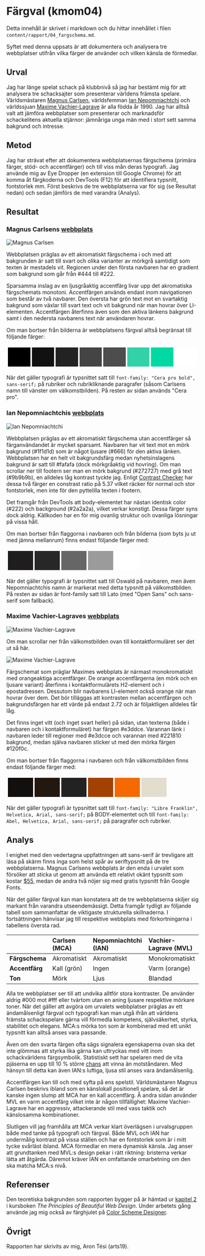 ---
---
Färgval (kmom04)
=========================

Detta innehåll är skrivet i markdown och du hittar innehållet i filen `content/rapport/04_fargschema.md`.

Syftet med denna uppsats är att dokumentera och analysera tre webbplatser utifrån vilka färger de använder och vilken känsla de förmedlar.

Urval
-----------------------

Jag har länge spelat schack på klubbnivå så jag har bestämt mig för att analysera tre schacksajter som presenterar världens främsta spelare. Världsmästaren [Magnus Carlsen](https://magnuscarlsen.com/en/), världsfemman [Ian Nepomniachtchi](http://nepochess.com/en/home-en/) och världssjuan [Maxime Vachier-Lagrave](http://www.mvlchess.com/en/) är alla födda år 1990. Jag har alltså valt att jämföra webbplatser som presenterar och marknadsför schackelitens aktuella stjärnor: jämnåriga unga män med i stort sett samma bakgrund och intresse.

Metod
-----------------------

Jag har strävat efter att dokumentera webbplatsernas färgschema (primära färger, stöd- och accentfärger) och till viss mån deras typografi. Jag använde mig av Eye Dropper (en extension till Google Chrome) för att komma åt färgkoderna och DevTools (F12) för att identifiera typsnitt, fontstorlek mm. Först beskrivs de tre webbplatserna var för sig (se Resultat nedan) och sedan jämförs de med varandra (Analys).

Resultat
-----------------------

### Magnus Carlsens [webbplats](https://magnuscarlsen.com/en/)

![Magnus Carlsen](image/rapport/04_fargschema/magnus.png)

Webbplatsen präglas av ett akromatiskt färgschema i och med att bakgrunden är satt till svart och olika varianter av mörkgrå samtidigt som texten är mestadels vit. Regionen under den första navbaren har en gradient som bakgrund som går från #444 till #222.

Sparsamma inslag av en ljusgråaktig accentfärg livar upp det akromatiska färgschemats monotoni. Accentfärgen används endast inom navigationen som består av två navbarer. Den översta har grön text mot en svartaktig bakgrund som växlar till svart text och vit bakgrund när man hovrar över LI-elementen. Accentfärgen återfinns även som den aktiva länkens bakgrund samt i den nedersta navbarens text när användaren hovrar.

Om man bortser från bilderna är webbplatsens färgval alltså begränsat till följande färger:

<table style="border-spacing: 4px; border-collapse: separate;">
    <tr>
        <td style="height: 50px; width: 50px; background-color: #000">
        <td style="height: 50px; width: 50px; background-color: #111">
        <td style="height: 50px; width: 50px; background-color: #222">
        <td style="height: 50px; width: 50px; background-color: #444">
        <td style="height: 50px; width: 50px; background-color: #4d4d4d">
        <td style="height: 50px; width: 50px; background-color: #32d1a7">
        <td style="height: 50px; width: 50px; background-color: #00d9a3">
        <td style="height: 50px; width: 50px; background-color: #fff">
    </tr>
</table>

När det gäller typografi är typsnittet satt till `font-family: "Cera pro bold", sans-serif;` på rubriker och rubrikliknande paragrafer (såsom Carlsens namn till vänster om välkomstbilden). På resten av sidan används "Cera pro".

### Ian Nepomniachtchis [webbplats](http://nepochess.com/en/home-en/)

![Ian Nepomniachtchi](image/rapport/04_fargschema/ian.png)

Webbplatsen präglas av ett akromatiskt färgschema utan accentfärger så färganvändandet är mycket sparsamt. Navbaren har vit text mot en mörk bakgrund (#1f1d1d) som är något ljusare (#666) för den aktiva länken. Webbplatsen har en helt vit bakgrundsfärg medan nyhetsinslagens bakgrund är satt till #fafafa (dock mörkgråaktig vid hovring). Om man scrollar ner till footern ser man en mörk bakgrund (#272727) med grå text (#9b9b9b), en alldeles låg kontrast tyckte jag. Enligt [Contrast Checker](https://webaim.org/resources/contrastchecker/) har dessa två färger en constrast ratio på 5.37 vilket räcker för normal och stor fontstorlek, men inte för den pyttelilla texten i footern.

Det framgår från DevTools att body-elementet har nästan identisk color (#222) och background (#2a2a2a), vilket verkar konstigt. Dessa färger syns dock aldrig. Källkoden har en för mig ovanlig struktur och ovanliga lösningar på vissa håll.

Om man bortser från flaggorna i navbaren och från bilderna (som byts ju ut med jämna mellanrum) finns endast följande färger med:

<table style="border-spacing: 4px; border-collapse: separate;">
    <tr>
        <td style="height: 50px; width: 50px; background-color: #1f1d1d">
        <td style="height: 50px; width: 50px; background-color: #272727">
        <td style="height: 50px; width: 50px; background-color: #666">
        <td style="height: 50px; width: 50px; background-color: #9b9b9b">
        <td style="height: 50px; width: 50px; background-color: #fff">
    </tr>
</table>

När det gäller typografi är typsnittet satt till Oswald på navbaren, men även Nepomniachtchis namn är markerat med detta typsnitt på välkomstbilden. På resten av sidan är font-family satt till Lato (med "Open Sans" och sans-serif som fallback).

### Maxime Vachier-Lagraves [webbplats](http://www.mvlchess.com/en/)

![Maxime Vachier-Lagrave](image/rapport/04_fargschema/maxime.png)

Om man scrollar ner från välkomstbilden ovan till kontaktformuläret ser det ut så här.

![Maxime Vachier-Lagrave](image/rapport/04_fargschema/maxime_2.png)

Färgschemat som präglar Maximes webbplats är närmast monokromatiskt med orangeaktiga accentfärger. De orange accentfärgerna (en mörk och en ljusare variant) återfinns i kontaktformulärets H2-element och i epostadressen. Dessutom blir navbarens LI-element också orange när man hovrar över dem. Det bör tilläggas att kontrasten mellan accentfärgen och bakgrundsfärgen har ett värde på endast 2.72 och är följaktligen alldeles får låg.

Det finns inget vitt (och inget svart heller) på sidan, utan texterna (både i navbaren och i kontaktformuläret) har färgen #e3ddce. Varannan länk i navbaren leder till regioner med #e3dcce och varannan med #221810 bakgrund, medan själva navbaren sticker ut med den mörka färgen #120f0c.

Om man bortser från flaggorna i navbaren och från välkomstbilden finns endast följande färger med:

<table style="border-spacing: 4px; border-collapse: separate;">
    <tr>
        <td style="height: 50px; width: 50px; background-color: #120f0c">
        <td style="height: 50px; width: 50px; background-color: #221810">
        <td style="height: 50px; width: 50px; background-color: #222">
        <td style="height: 50px; width: 50px; background-color: #a24100">
        <td style="height: 50px; width: 50px; background-color: #f46900">
        <td style="height: 50px; width: 50px; background-color: #e3ddce">
    </tr>
</table>

När det gäller typografi är typsnittet satt till `font-family: "Libre Franklin", Helvetica, Arial, sans-serif;` på BODY-elementet och till  `font-family: Abel, Helvetica, Arial, sans-serif;` på paragrafer och rubriker.

Analys
-----------------------

I enighet med den vedertagna uppfattningen att sans-serif är trevligare att läsa på skärm finns inga som helst spår av seriftypsnitt på de tre webbplatserna.
Magnus Carlsens webbplats är den enda i urvalet som försöker att sticka ut genom att använda ett relativt okänt typsnitt som kostar [$55](https://www.myfonts.com/fonts/typemates/cera/), medan de andra två nöjer sig med gratis typsnitt från Google Fonts.

När det gäller färgval kan man konstatera att de tre webbplatserna skiljer sig markant från varandra utseendemässigt. Detta framgår tydligt av följande tabell som sammanfattar de viktigaste strukturella skillnaderna. I fortsättningen hänvisar jag till respektive webbplats med förkortningarna i tabellens översta rad.

|                | Carlsen (MCA)  | Nepomniachtchi (IAN) | Vachier-Lagrave (MVL) |
| :------------- | :------------- | :-------------       | :-------------        |
| **Färgschema** | Akromatiskt    | Akromatiskt          | Monokromatiskt        |
| **Accentfärg** | Kall (grön)    | Ingen                | Varm (orange)         |
| **Ton**        | Mörk           | Ljus                 | Blandad               |

Alla tre webbplatser ser till att undvika alltför stora kontraster. De använder aldrig #000 mot #fff eller tvärtom utan en aning ljusare respektive mörkare toner.
När det gäller att avgöra om urvalets webbplatser präglas av ett ändamålsenligt färgval och typografi kan man utgå ifrån att världens främsta schackspelare gärna vill förmedla kompetens, självsäkerhet, styrka, stabilitet och elegans. MCA:s mörka ton som är kombinerad med ett unikt typsnitt kan alltså anses vara passande.

Även om den svarta färgen ofta sägs signalera egenskaperna ovan ska det inte glömmas att styrka lika gärna kan uttryckas med vitt inom schackvärldens färgsymbolik. Statistiskt sett har spelaren med de vita pjäserna en upp till 10 % större [chans](https://en.wikipedia.org/wiki/First-move_advantage_in_chess#Winning_percentages) att vinna än motståndaren. Med hänsyn till detta kan även IAN:s luftiga, ljusa stil anses vara ändamålsenlig.

Accentfärgen kan till och med syfta på ens spelstil. Världsmästaren Magnus Carlsen beskrivs ibland som en känslokall positionell spelare, så det är kanske ingen slump att MCA har en kall accentfärg. Å andra sidan använder MVL en varm accentfärg vilket inte är någon tillfällighet: Maxime Vachier-Lagrave har en aggressiv, attackerande stil med vass taktik och känslosamma kombinationer.

Slutligen vill jag framhålla att MCA verkar klart överlägsen i urvalsgruppen både med tanke på typografi och färgval. Både MVL och IAN har undermålig kontrast på vissa ställen och har en fontstorlek som är i mitt tycke svårläst ibland. MCA förmedlar en mera dynamisk känsla. Jag anser att grundtanken med MVL:s design pekar i rätt riktning: bristerna verkar lätta att åtgärda. Däremot kräver IAN en omfattande omarbetning om den ska matcha MCA:s nivå.

Referenser
-----------------------

Den teoretiska bakgrunden som rapporten bygger på är hämtad ur [kapitel 2](https://learning.oreilly.com/library/view/the-principles-of/9780980576894/ch02.html) i kursboken *The Principles of Beautiful Web Design*. Under arbetets gång använde jag mig också av färghjulet på [Color Scheme Designer](https://colorschemedesigner.com/csd-3.5/).

Övrigt
-----------------------

Rapporten har skrivits av mig, Aron Tési (arts19).
